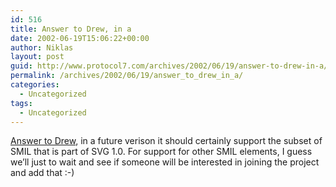 ```yaml
---
id: 516
title: Answer to Drew, in a
date: 2002-06-19T15:06:22+00:00
author: Niklas
layout: post
guid: http://www.protocol7.com/archives/2002/06/19/answer-to-drew-in-a/
permalink: /archives/2002/06/19/answer_to_drew_in_a/
categories:
  - Uncategorized
tags:
  - Uncategorized
---
```

<div class='microid-7a449b7078237554d4bab4ebccf6dbea53824422'>
  <p>
    <a href="http://radio.weblogs.com/0104813/2002/06/18.html#a65">Answer to Drew</a>, in a future verison it should certainly support the subset of SMIL that is part of SVG 1.0. For support for other SMIL elements, I guess we&#8217;ll just to wait and see if someone will be interested in joining the project and add that :-)
  </p>
</div>